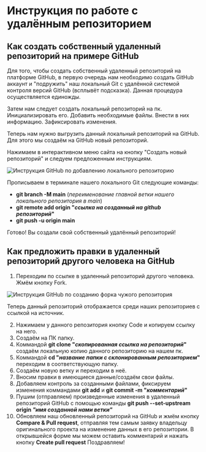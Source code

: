# Инструкция по работе с удалённым репозиторием

## Как создать собственный удаленный репозиторий на примере GitHub

Для того, чтобы создать собственный удаленный репозиторий на платформе GitHub, в первую очередь нам необходимо создать GitHub аккаунт и "подружить" наш локальный Git с удалённой системой контроля версий GitHub (всплывёт подсказка). Данная процедура осуществляется единожды.

Затем нам следует создать локальный репозиторий на пк. Инициализировать его. Добавить необходимые файлы. Внести в них информацию. Зафиксировать изменения. 

Теперь нам нужно выгрузить данный локальный репозиторий на GitHub. Для этого мы создаём на GitHub новый репозиторий. 

Нажимаем в интерактивном меню сайта на кнопку "Создать новый репозиторий" и следуем предложенным инструкциям.

![Инструкция GitHub по добавлению локального репозиторию](creatingRepos.png)

Прописываем в терминале нашего локального Git следующие команды:

* __git branch -M main__ (_переименование главной ветки нашего локального репозитория в main_)
* __git remote add origin "*ссылка на созданный на github репозиторий*"__
* __git push -u origin main__

Готово! Вы создали свой собственный удалённый репозиторий!

## Как предложить правки в удаленный репозиторий другого человека на GitHub

1. Переходим по ссылке в удаленный репозиторий другого человека. Жмём кнопку Fork. 

![Инструкция GitHub по созданию форка чужого репозитория](creatingFork.png)

Теперь данный репозиторий отображается среди наших репозиториев с ссылкой на источник.

2. Нажимаем у данного репозитория кнопку Code и копируем ссылку на него.
3. Создаём на ПК папку.
4. Коммандой __git clone "*скопированная ссылка на репозиторий*"__ создаём локальную копию данного репозиторию на нашем пк.
5. Коммандой __cd "*название папки с склонированным репозиторием*"__ переходим в соответствующую папку.
6. Создаём новую ветку и переходим в неё.
7. Вносим правки в имеющиеся данные/создаём свои файлы.
8. Добавляем контроль за созданными файлами, фиксируем изменения коммандами __git add__ и __git commit -m "*комментарий*"__
9. Пушим (отправляем) произведенные изменения в удаленный репозиторий GitHub с помощью команды __git push --set-upstream origin *"имя созданной нами ветки"*__
10. Обновляем наш обновленный репозиторий на GitHub и жмём кнопку __Compare & Pull request__, отправляя тем самым заявку владельцу оригинального проекта на изменение данных в его репозитории. В открывшейся форме мы можем оставить комментарий и нажать кнопку __Create pull request__
Поздравляем!